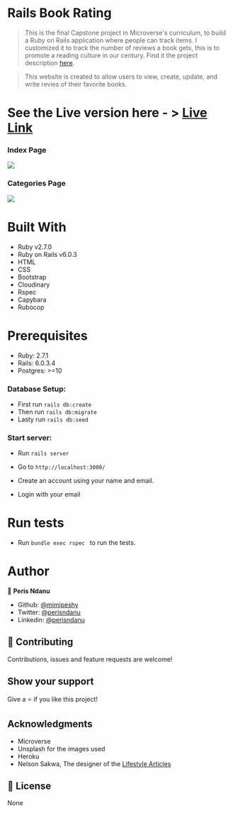 # Rails Book Rating

> This is the final  Capstone project in Microverse's curriculum, to build a Ruby on Rails application where people can track items. I customized it to track the number of reviews a book gets, this is to promote a reading culture in our century. Find it the project description [here](https://www.notion.so/Final-Capstone-Project-Tracking-App-22e454da738c46efaf17721826841772#57ce8fa8369a473aa0cf7936184f841c).

> This website is created to allow users to view, create, update, and write revies of their favorite books. 

# See the Live version here - > [Live Link](https://stark-garden-17635.herokuapp.com/)

### Index Page
<img src="app/assets/images/screenshot2.png" width="auto" height="auto" />

### Categories Page
<img src="app/assets/images/screenshot.png" width="auto" height="auto" />

# Built With

- Ruby v2.7.0
- Ruby on Rails v6.0.3
- HTML
- CSS
- Bootstrap
- Cloudinary
- Rspec
- Capybara
- Rubocop


# Prerequisites

- Ruby: 2.7.1
- Rails: 6.0.3.4
- Postgres: >=10



### Database Setup:
- First run `rails db:create`
- Then run `rails db:migrate`
- Lasty run `rails db:seed`

### Start server:
- Run `rails server`

- Go to `http://localhost:3000/`

- Create an account using your name and email.

- Login with your email


# Run tests

- Run  ```bundle exec rspec ``` to run the tests.


# Author

👤 **Peris Ndanu**

- Github: [@mimipeshy](https://github.com/mimipeshy)
- Twitter: [@perisndanu](https://twitter.com/pygirl254)
- Linkedin: [@perisndanu](https://www.linkedin.com/in/peris-ndanu-405083193/)


## 🤝 Contributing

Contributions, issues and feature requests are welcome!

## Show your support

Give a ⭐️ if you like this project!

## Acknowledgments

- Microverse
- Unsplash for the images used
- Heroku
- Nelson Sakwa, The designer of the [Lifestyle Articles](https://www.behance.net/gallery/14554909/liFEsTlye-Mobile-version)

## 📝 License

None

